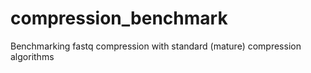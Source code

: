 # compression_benchmark
Benchmarking fastq compression with standard (mature) compression algorithms
